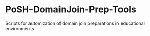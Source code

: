 # PoSH-DomainJoin-Prep-Tools
Scripts for automization of domain join preparations in educational environments

